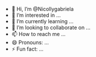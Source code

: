 - 👋 Hi, I’m @Nicollygabriela
- 👀 I’m interested in ...
- 🌱 I’m currently learning ...
- 💞️ I’m looking to collaborate on ...
- 📫 How to reach me ...
- 😄 Pronouns: ...
- ⚡ Fun fact: ...

<!---
Nicollygabriela/Nicollygabriela is a ✨ special ✨ repository because its `README.md` (this file) appears on your GitHub profile.
You can click the Preview link to take a look at your changes.
--->
